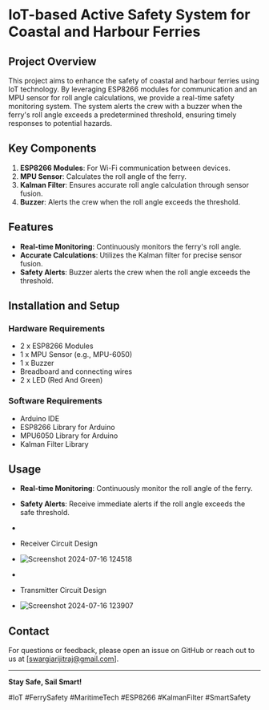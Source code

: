 
# IoT-based Active Safety System for Coastal and Harbour Ferries

## Project Overview

This project aims to enhance the safety of coastal and harbour ferries using IoT technology. By leveraging ESP8266 modules for communication and an MPU sensor for roll angle calculations, we provide a real-time safety monitoring system. The system alerts the crew with a buzzer when the ferry's roll angle exceeds a predetermined threshold, ensuring timely responses to potential hazards.

## Key Components

1. **ESP8266 Modules**: For Wi-Fi communication between devices.
2. **MPU Sensor**: Calculates the roll angle of the ferry.
3. **Kalman Filter**: Ensures accurate roll angle calculation through sensor fusion.
4. **Buzzer**: Alerts the crew when the roll angle exceeds the threshold.

## Features

- **Real-time Monitoring**: Continuously monitors the ferry's roll angle.
- **Accurate Calculations**: Utilizes the Kalman filter for precise sensor fusion.
- **Safety Alerts**: Buzzer alerts the crew when the roll angle exceeds the threshold.

## Installation and Setup

### Hardware Requirements

- 2 x ESP8266 Modules
- 1 x MPU Sensor (e.g., MPU-6050)
- 1 x Buzzer
- Breadboard and connecting wires
- 2 x LED (Red And Green)

### Software Requirements

- Arduino IDE
- ESP8266 Library for Arduino
- MPU6050 Library for Arduino
- Kalman Filter Library

## Usage

- **Real-time Monitoring**: Continuously monitor the roll angle of the ferry.
- **Safety Alerts**: Receive immediate alerts if the roll angle exceeds the safe threshold.

- 
- Receiver Circuit Design
- ![Screenshot 2024-07-16 124518](https://github.com/user-attachments/assets/09df9461-70b2-4851-9944-1c8e14397150)

- 
- Transmitter Circuit Design
- ![Screenshot 2024-07-16 123907](https://github.com/user-attachments/assets/72fae526-53b5-4cdc-901d-e05b967c360b)


## Contact

For questions or feedback, please open an issue on GitHub or reach out to us at [swargiarijitraj@gmail.com].

---

**Stay Safe, Sail Smart!**

#IoT #FerrySafety #MaritimeTech #ESP8266 #KalmanFilter #SmartSafety
